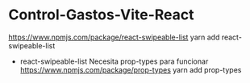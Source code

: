 # Control-Gastos-Vite-React




https://www.npmjs.com/package/react-swipeable-list
yarn add react-swipeable-list

- react-swipeable-list Necesita  prop-types para funcionar
https://www.npmjs.com/package/prop-types
yarn add prop-types

